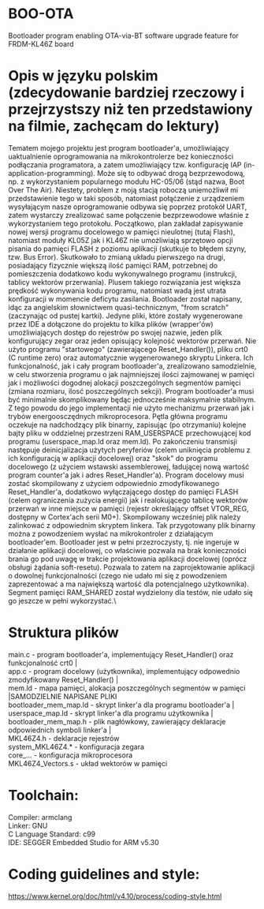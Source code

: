 # BOO-OTA
Bootloader program enabling OTA-via-BT software upgrade feature for FRDM-KL46Z board
# Opis w języku polskim (zdecydowanie bardziej rzeczowy i przejrzystszy niż ten przedstawiony na filmie, zachęcam do lektury)
Tematem mojego projektu jest program bootloader'a, umożliwiający uaktualnienie oprogramowania na mikrokontrolerze bez konieczności podłączania programatora, a zatem umożliwiający tzw. konfigurację IAP (in-application-programming). Może się to odbywać drogą bezprzewodową, np. z wykorzystaniem popularnego modułu HC-05/06 (stąd nazwa, Boot Over The Air). Niestety, problem z moją stacją roboczą uniemożliwił mi przedstawienie tego w taki sposób, natomiast połąćzenie z urządzeniem wysyłającym nasze oprogramowanie odbywa się poprzez protokół UART, zatem wystarczy zrealizować same połączenie bezprzewodowe właśnie z wykorzystaniem tego protokołu. Początkowo, plan zakładał zapisywanie nowej wersji programu docelowego w pamięci nieulotnej (tutaj Flash), natomiast moduły KL05Z jak i KL46Z nie umożliwiają sprzętowo opcji pisania do pamięci FLASH z poziomu aplikacji (skutkuje to błędem szyny, tzw. Bus Error). Skutkowało to zmianą układu pierwszego na drugi, posiadający fizycznie większą ilość pamięci RAM, potrzebnej do pomieszczenia dodatkowo kodu wykonywalnego programu (instrukcji, tablicy wektorów przerwania). Plusem takiego rozwiązania jest większa prędkość wykonywania kodu programu, natomiast wadą jest utrata konfiguracji w momencie deficytu zasilania. Bootloader został napisany, idąc za angielskim słownictwem quasi-technicznym, "from scratch" (zaczynając od pustej kartki). Jedyne pliki, które zostały wygenerowane przez IDE a dołączone do projektu to kilka plików (wrapper'ów) umożliwiających dostęp do rejestrów po swojej nazwie, jeden plik konfigurujący zegar oraz jeden opisujący kolejność wektorów przerwań. Nie użyto programu "startowego" (zawierającego Reset_Handler()), pliku crt0 (C runtime zero) oraz automatycznie wygenerowanego skryptu Linkera. Ich funkcjonalność, jak i cały program bootloader'a, zrealizowano samodzielnie, w celu stworzenia programu o jak najmniejszej ilości zajmowanej w pamięci jak i możliwości dogodnej alokacji poszczególnych segmentów pamięci (zmiana rozmiaru, ilosć poszczególnych sekcji). Program bootloader'a musi być minimalnie skomplikowany będąc jednocześnie maksymalnie stabilnym. Z tego powodu do jego implementacji nie użyto mechanizmu przerwań jak i trybów energoosczędnych mikroprocesora. Pętla główna programu oczekuje na nadchodzący plik binarny, zapisując (po otrzymaniu) kolejne bajty pliku w oddzielnej przestrzeni RAM_USERSPACE przechowującej kod programu (userspace_map.ld oraz mem.ld). Po zakończeniu transmisji następuje deinicjalizacja użytych peryferiów (celem uniknięcia problemu z ich konfiguracją w aplikacji docelowej) oraz "skok" do programu docelowego (z użyciem wstawski assemblerowej, ładującej nową wartość program counter'a jak i adres Reset_Handler'a). Program docelowy musi zostać skompilowany z użyciem odpowiednio zmodyfikowanego Reset_Handler'a, dodatkowo wyłączającego dostęp do pamięci FLASH (celem ograniczenia zużycia energii) jak i realokującego tablicę wektorów przerwań w inne miejsce w pamięci (rejestr określający offset VTOR_REG, dostępny w Cortex'ach serii M0+). Skompilowany wcześniej plik należy zalinkować z odpowiednim skryptem linkera. Tak przygotowany plik binarny można z powodzeniem wysłać na mikrokontroler z działającym bootloader'em. Bootloader jest w pełni przezroczysty, tj. nie ingeruje w działanie aplikacji docelowej, co właściwie pozwala na brak konieczności brania go pod uwagę w trakcie projektowania aplikacji docelowej (oprócz obsługi żądania soft-resetu). Pozwala to zatem na zaprojektowanie aplikacji o dowolnej funkcjonalności (czego nie udało mi się z powodzeniem zaprezentować a ma największą wartość dla potencjalnego użytkownika). Segment pamięci RAM_SHARED został wydzielony dla testów, nie udało się go jeszcze w pełni wykorzystać.\
# Struktura plików
main.c - program bootloader'a, implementujący Reset_Handler() oraz funkcjonalność crt0               | \
app.c - program docelowy (użytkownika), implementujący odpowednio zmodyfikowany Reset_Handler()      |\
mem.ld - mapa pamięci, alokacja poszczególnych segmentów w pamięci                                   |SAMODZIELNIE NAPISANE PLIKI\
bootloader_mem_map.ld - skrypt linker'a dla programu bootloader'a                                    |\
userspace_map.ld - skrypt linker'a dla programu użytkownika                                          |\
bootloader_mem_map.h - plik nagłówkowy, zawierający deklaracje odpowiednich symboli linker'a         |\
MKL46Z4.h - deklaracje rejestrów\
system_MKL46Z4.* - konfiguracja zegara\
core_... - konfiguracja mikroprocesora\
MKL46Z4_Vectors.s - układ wektorów w pamięci


# Toolchain:
Compiler: armclang\
Linker: GNU\
C Language Standard: c99\
IDE: SEGGER Embedded Studio for ARM v5.30

# Coding guidelines and style:
https://www.kernel.org/doc/html/v4.10/process/coding-style.html
